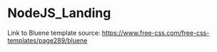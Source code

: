 # NodeJS_Landing

Link to Bluene template source: https://www.free-css.com/free-css-templates/page289/bluene 